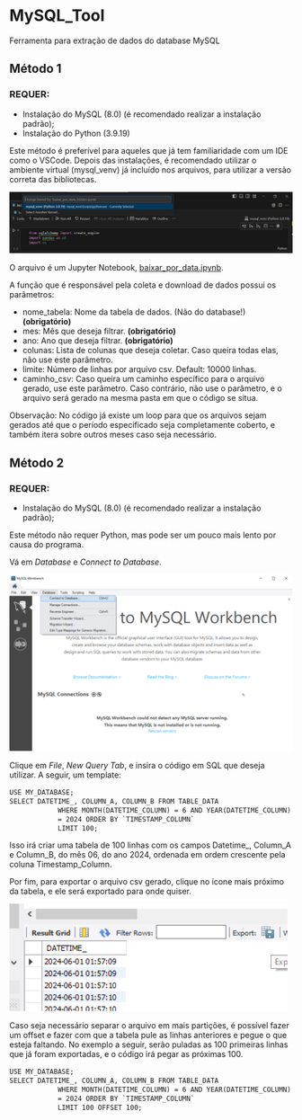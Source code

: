 # MySQL_Tool
Ferramenta para extração de dados do database MySQL

## Método 1
### **REQUER:**
- Instalação do MySQL (8.0) (é recomendado realizar a instalação padrão);
- Instalação do Python (3.9.19)

Este método é preferível para aqueles que já tem familiaridade com um IDE como o VSCode.
Depois das instalações, é recomendado utilizar o ambiente virtual (mysql_venv) já incluído nos arquivos, para utilizar a versão correta das bibliotecas.

![alt](https://github.com/Yurnerosk/MySQL_Tool/blob/main/images/image_1.png)

O arquivo é um Jupyter Notebook, [baixar_por_data.ipynb](https://github.com/Yurnerosk/MySQL_Tool/blob/main/baixar_por_data.ipynb).

A função que é responsável pela coleta e download de dados possui os parâmetros:

- nome_tabela: Nome da tabela de dados. (Não do database!) **(obrigatório)**
- mes: Mês que deseja filtrar. **(obrigatório)**
- ano: Ano que deseja filtrar. **(obrigatório)**
- colunas: Lista de colunas que deseja coletar. Caso queira todas elas, não use este parâmetro.
- limite: Número de linhas por arquivo csv. Default: 10000 linhas.
- caminho_csv: Caso queira um caminho específico para o arquivo gerado, use este parâmetro. Caso contrário, não use o parâmetro, e o arquivo será gerado na mesma pasta em que o código se situa.

Observação: No código já existe um loop para que os arquivos sejam gerados até que o período especificado seja completamente coberto, e também itera sobre outros meses caso seja necessário.


## Método 2
### **REQUER:**
- Instalação do MySQL (8.0) (é recomendado realizar a instalação padrão);

Este método não requer Python, mas pode ser um pouco mais lento por causa do programa.

Vá em _Database_ e _Connect to Database_.

![alt](https://github.com/Yurnerosk/MySQL_Tool/blob/main/images/image_2.png)

Clique em _File_, _New Query Tab_, e insira o código em SQL que deseja utilizar. A seguir, um template:

```
USE MY_DATABASE;
SELECT DATETIME_, COLUMN_A, COLUMN_B FROM TABLE_DATA
            WHERE MONTH(DATETIME_COLUMN) = 6 AND YEAR(DATETIME_COLUMN)
            = 2024 ORDER BY `TIMESTAMP_COLUMN`
            LIMIT 100;
```

Isso irá criar uma tabela de 100 linhas com os campos Datetime_, Column_A e Column_B, do mês 06, do ano 2024, ordenada em ordem crescente pela coluna Timestamp_Column. 

Por fim, para exportar o arquivo csv gerado, clique no ícone mais próximo da tabela, e ele será exportado para onde quiser.

![alt](https://github.com/Yurnerosk/MySQL_Tool/blob/main/images/image_3.png)

Caso seja necessário separar o arquivo em mais partições, é possível fazer um offset e fazer com que a tabela pule as linhas anteriores e pegue o que esteja faltando. No exemplo a seguir, serão puladas as 100 primeiras linhas que já foram exportadas, e o código irá pegar as próximas 100.

```
USE MY_DATABASE;
SELECT DATETIME_, COLUMN_A, COLUMN_B FROM TABLE_DATA
            WHERE MONTH(DATETIME_COLUMN) = 6 AND YEAR(DATETIME_COLUMN)
            = 2024 ORDER BY `TIMESTAMP_COLUMN`
            LIMIT 100 OFFSET 100;
```


